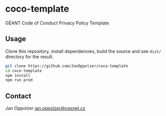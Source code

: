 # coco-template

GÉANT Code of Conduct Privacy Policy Template

## Usage

Clone this repository, install dependencies, build the source and see `dist/` directory for the result.

```bash
git clone https://github.com/JanOppolzer/coco-template
cd coco-template
npm install
npm run prod
```

## Contact

Jan Oppolzer <jan.oppolzer@cesnet.cz>
